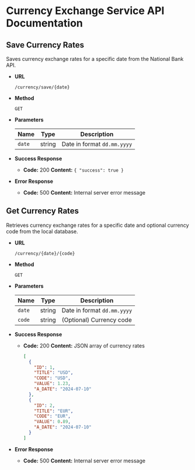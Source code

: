 # Currency Exchange Service API Documentation

## Save Currency Rates

Saves currency exchange rates for a specific date from the National Bank API.

- **URL**

  `/currency/save/{date}`

- **Method**

  `GET`

- **Parameters**

  | Name   | Type   | Description              |
    |--------|--------|--------------------------|
  | `date` | string | Date in format `dd.mm.yyyy` |

- **Success Response**

    - **Code:** 200
      **Content:** `{ "success": true }`

- **Error Response**

    - **Code:** 500
      **Content:** Internal server error message

## Get Currency Rates

Retrieves currency exchange rates for a specific date and optional currency code from the local database.

- **URL**

  `/currency/{date}/{code}`

- **Method**

  `GET`

- **Parameters**

  | Name   | Type   | Description                       |
    |--------|--------|-----------------------------------|
  | `date` | string | Date in format `dd.mm.yyyy`        |
  | `code` | string | (Optional) Currency code           |

- **Success Response**

    - **Code:** 200
      **Content:** JSON array of currency rates
      ```json
      [
        {
          "ID": 1,
          "TITLE": "USD",
          "CODE": "USD",
          "VALUE": 1.23,
          "A_DATE": "2024-07-10"
        },
        {
          "ID": 2,
          "TITLE": "EUR",
          "CODE": "EUR",
          "VALUE": 0.89,
          "A_DATE": "2024-07-10"
        }
      ]
      ```

- **Error Response**

    - **Code:** 500
      **Content:** Internal server error message

